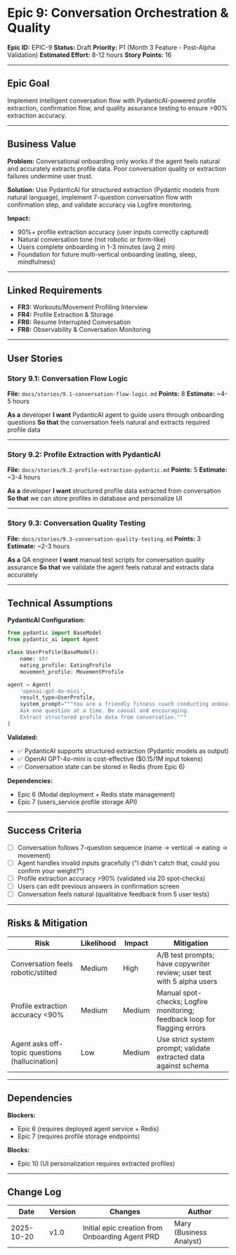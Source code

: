 # Epic 9: Conversation Orchestration & Quality

**Epic ID:** EPIC-9
**Status:** Draft
**Priority:** P1 (Month 3 Feature - Post-Alpha Validation)
**Estimated Effort:** 8-12 hours
**Story Points:** 16

---

## Epic Goal

Implement intelligent conversation flow with PydanticAI-powered profile extraction, confirmation flow, and quality assurance testing to ensure >90% extraction accuracy.

---

## Business Value

**Problem:** Conversational onboarding only works if the agent feels natural and accurately extracts profile data. Poor conversation quality or extraction failures undermine user trust.

**Solution:** Use PydanticAI for structured extraction (Pydantic models from natural language), implement 7-question conversation flow with confirmation step, and validate accuracy via Logfire monitoring.

**Impact:**
- 90%+ profile extraction accuracy (user inputs correctly captured)
- Natural conversation tone (not robotic or form-like)
- Users complete onboarding in 1-3 minutes (avg 2 min)
- Foundation for future multi-vertical onboarding (eating, sleep, mindfulness)

---

## Linked Requirements

- **FR3:** Workouts/Movement Profiling Interview
- **FR4:** Profile Extraction & Storage
- **FR6:** Resume Interrupted Conversation
- **FR8:** Observability & Conversation Monitoring

---

## User Stories

### Story 9.1: Conversation Flow Logic
**File:** `docs/stories/9.1-conversation-flow-logic.md`
**Points:** 8
**Estimate:** ~4-5 hours

**As a** developer
**I want** PydanticAI agent to guide users through onboarding questions
**So that** the conversation feels natural and extracts required profile data

---

### Story 9.2: Profile Extraction with PydanticAI
**File:** `docs/stories/9.2-profile-extraction-pydantic.md`
**Points:** 5
**Estimate:** ~3-4 hours

**As a** developer
**I want** structured profile data extracted from conversation
**So that** we can store profiles in database and personalize UI

---

### Story 9.3: Conversation Quality Testing
**File:** `docs/stories/9.3-conversation-quality-testing.md`
**Points:** 3
**Estimate:** ~2-3 hours

**As a** QA engineer
**I want** manual test scripts for conversation quality assurance
**So that** we validate the agent feels natural and extracts data accurately

---

## Technical Assumptions

**PydanticAI Configuration:**
```python
from pydantic import BaseModel
from pydantic_ai import Agent

class UserProfile(BaseModel):
    name: str
    eating_profile: EatingProfile
    movement_profile: MovementProfile

agent = Agent(
    'openai:gpt-4o-mini',
    result_type=UserProfile,
    system_prompt="""You are a friendly fitness coach conducting onboarding.
    Ask one question at a time. Be casual and encouraging.
    Extract structured profile data from conversation."""
)
```

**Validated:**
- ✅ PydanticAI supports structured extraction (Pydantic models as output)
- ✅ OpenAI GPT-4o-mini is cost-effective ($0.15/1M input tokens)
- ✅ Conversation state can be stored in Redis (from Epic 6)

**Dependencies:**
- Epic 6 (Modal deployment + Redis state management)
- Epic 7 (users_service profile storage API)

---

## Success Criteria

- [ ] Conversation follows 7-question sequence (name → vertical → eating → movement)
- [ ] Agent handles invalid inputs gracefully ("I didn't catch that, could you confirm your weight?")
- [ ] Profile extraction accuracy >90% (validated via 20 spot-checks)
- [ ] Users can edit previous answers in confirmation screen
- [ ] Conversation feels natural (qualitative feedback from 5 user tests)

---

## Risks & Mitigation

| Risk | Likelihood | Impact | Mitigation |
|------|-----------|--------|------------|
| Conversation feels robotic/stilted | Medium | High | A/B test prompts; have copywriter review; user test with 5 alpha users |
| Profile extraction accuracy <90% | Medium | Medium | Manual spot-checks; Logfire monitoring; feedback loop for flagging errors |
| Agent asks off-topic questions (hallucination) | Low | Medium | Use strict system prompt; validate extracted data against schema |

---

## Dependencies

**Blockers:**
- Epic 6 (requires deployed agent service + Redis)
- Epic 7 (requires profile storage endpoints)

**Blocks:**
- Epic 10 (UI personalization requires extracted profiles)

---

## Change Log

| Date | Version | Changes | Author |
|------|---------|---------|--------|
| 2025-10-20 | v1.0 | Initial epic creation from Onboarding Agent PRD | Mary (Business Analyst) |
